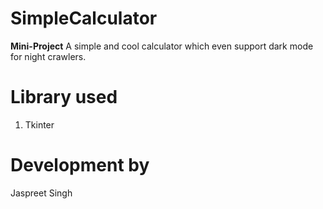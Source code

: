 # SimpleCalculator
<b>Mini-Project</b>
A simple and cool calculator which even support dark mode for night crawlers.

# Library used
1. Tkinter

# Development by
 Jaspreet Singh
